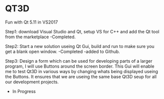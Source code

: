 # QT3D
Fun with Qt 5.11 in VS2017

Step1: download Visual Studio and Qt, setup VS for C++ and add the Qt tool from the marketplace
-Completed.

Step2: Start a new solution useing Qt Gui, build and run to make sure you get a blank open window.
-Completed
-added to Github.

Step3: Design a form which can be used for developing parts of a larger program, I will use Buttons around the screen border.
This Gui will enable me to test Qt3D in various ways by changing whats being displayed useing the Buttons.
It ensures that we are useing the same base Qt3D seup for all our development projects.
- In Progress
